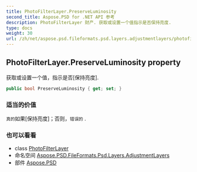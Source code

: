 ```yaml
---
title: PhotoFilterLayer.PreserveLuminosity
second_title: Aspose.PSD for .NET API 参考
description: PhotoFilterLayer 财产. 获取或设置一个值指示是否保持亮度.
type: docs
weight: 30
url: /zh/net/aspose.psd.fileformats.psd.layers.adjustmentlayers/photofilterlayer/preserveluminosity/
---
```

## PhotoFilterLayer.PreserveLuminosity property

获取或设置一个值，指示是否[保持亮度].

```csharp
public bool PreserveLuminosity { get; set; }
```

### 适当的价值

`真的`如果[保持亮度]；否则，`错误的` .

### 也可以看看

* class [PhotoFilterLayer](../)
* 命名空间 [Aspose.PSD.FileFormats.Psd.Layers.AdjustmentLayers](../../photofilterlayer/)
* 部件 [Aspose.PSD](../../../)


